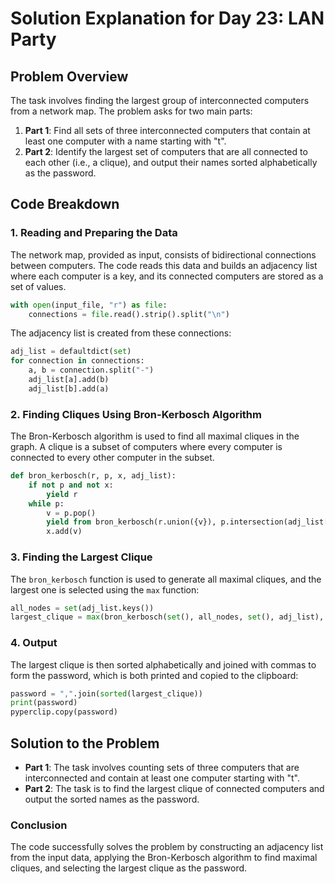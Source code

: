 
# Solution Explanation for Day 23: LAN Party

## Problem Overview

The task involves finding the largest group of interconnected computers from a network map. The problem asks for two main parts:

1. **Part 1**: Find all sets of three interconnected computers that contain at least one computer with a name starting with "t".
2. **Part 2**: Identify the largest set of computers that are all connected to each other (i.e., a clique), and output their names sorted alphabetically as the password.

## Code Breakdown

### 1. **Reading and Preparing the Data**

The network map, provided as input, consists of bidirectional connections between computers. The code reads this data and builds an adjacency list where each computer is a key, and its connected computers are stored as a set of values.

```python
with open(input_file, "r") as file:
    connections = file.read().strip().split("\n")
```

The adjacency list is created from these connections:

```python
adj_list = defaultdict(set)
for connection in connections:
    a, b = connection.split("-")
    adj_list[a].add(b)
    adj_list[b].add(a)
```

### 2. **Finding Cliques Using Bron-Kerbosch Algorithm**

The Bron-Kerbosch algorithm is used to find all maximal cliques in the graph. A clique is a subset of computers where every computer is connected to every other computer in the subset.

```python
def bron_kerbosch(r, p, x, adj_list):
    if not p and not x:
        yield r
    while p:
        v = p.pop()
        yield from bron_kerbosch(r.union({v}), p.intersection(adj_list[v]), x.intersection(adj_list[v]), adj_list)
        x.add(v)
```

### 3. **Finding the Largest Clique**

The `bron_kerbosch` function is used to generate all maximal cliques, and the largest one is selected using the `max` function:

```python
all_nodes = set(adj_list.keys())
largest_clique = max(bron_kerbosch(set(), all_nodes, set(), adj_list), key=len)
```

### 4. **Output**

The largest clique is then sorted alphabetically and joined with commas to form the password, which is both printed and copied to the clipboard:

```python
password = ",".join(sorted(largest_clique))
print(password)
pyperclip.copy(password)
```

## Solution to the Problem

- **Part 1**: The task involves counting sets of three computers that are interconnected and contain at least one computer starting with "t".
- **Part 2**: The task is to find the largest clique of connected computers and output the sorted names as the password.

### Conclusion

The code successfully solves the problem by constructing an adjacency list from the input data, applying the Bron-Kerbosch algorithm to find maximal cliques, and selecting the largest clique as the password.
